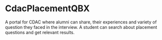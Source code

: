 # CdacPlacementQBX
A portal for CDAC where alumni can share, their experiences and variety of question they faced in the interview. A student can search about placement questions and get relevant results.
